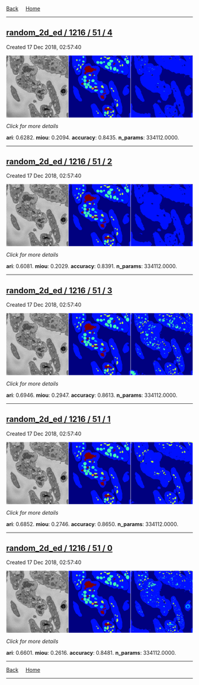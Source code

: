 
[Back](..)&nbsp;&nbsp;&nbsp;&nbsp;&nbsp;[Home](https://leapmanlab.github.io/snapshots)

---

<div class="summary"><a href="4"><h2>random_2d_ed / 1216 / 51 / 4</h2></a><p>Created 17 Dec 2018, 02:57:40
</p><a href="4"><img src="4/media/summary.png" align="center"></a><p>
<i>Click for more details</i>
</p></div>

**ari**: 0.6282. **miou**: 0.2094. **accuracy**: 0.8435. **n_params**: 334112.0000. 

---

<div class="summary"><a href="2"><h2>random_2d_ed / 1216 / 51 / 2</h2></a><p>Created 17 Dec 2018, 02:57:40
</p><a href="2"><img src="2/media/summary.png" align="center"></a><p>
<i>Click for more details</i>
</p></div>

**ari**: 0.6081. **miou**: 0.2029. **accuracy**: 0.8391. **n_params**: 334112.0000. 

---

<div class="summary"><a href="3"><h2>random_2d_ed / 1216 / 51 / 3</h2></a><p>Created 17 Dec 2018, 02:57:40
</p><a href="3"><img src="3/media/summary.png" align="center"></a><p>
<i>Click for more details</i>
</p></div>

**ari**: 0.6946. **miou**: 0.2947. **accuracy**: 0.8613. **n_params**: 334112.0000. 

---

<div class="summary"><a href="1"><h2>random_2d_ed / 1216 / 51 / 1</h2></a><p>Created 17 Dec 2018, 02:57:40
</p><a href="1"><img src="1/media/summary.png" align="center"></a><p>
<i>Click for more details</i>
</p></div>

**ari**: 0.6852. **miou**: 0.2746. **accuracy**: 0.8650. **n_params**: 334112.0000. 

---

<div class="summary"><a href="0"><h2>random_2d_ed / 1216 / 51 / 0</h2></a><p>Created 17 Dec 2018, 02:57:40
</p><a href="0"><img src="0/media/summary.png" align="center"></a><p>
<i>Click for more details</i>
</p></div>

**ari**: 0.6601. **miou**: 0.2616. **accuracy**: 0.8481. **n_params**: 334112.0000. 

---

[Back](..)&nbsp;&nbsp;&nbsp;&nbsp;&nbsp;[Home](https://leapmanlab.github.io/snapshots)

---